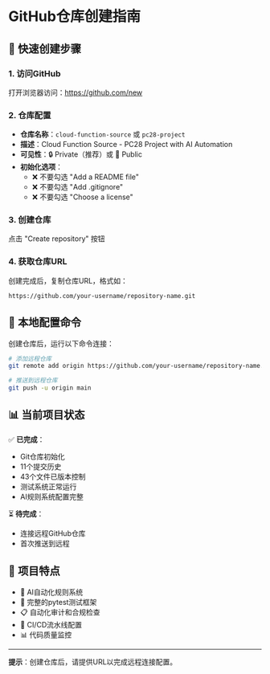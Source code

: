 # GitHub仓库创建指南

## 🚀 快速创建步骤

### 1. 访问GitHub
打开浏览器访问：https://github.com/new

### 2. 仓库配置
- **仓库名称**：`cloud-function-source` 或 `pc28-project`
- **描述**：Cloud Function Source - PC28 Project with AI Automation
- **可见性**：🔒 Private（推荐）或 📖 Public
- **初始化选项**：
  - ❌ 不要勾选 "Add a README file"
  - ❌ 不要勾选 "Add .gitignore"  
  - ❌ 不要勾选 "Choose a license"

### 3. 创建仓库
点击 "Create repository" 按钮

### 4. 获取仓库URL
创建完成后，复制仓库URL，格式如：
```
https://github.com/your-username/repository-name.git
```

## 🔧 本地配置命令

创建仓库后，运行以下命令连接：

```bash
# 添加远程仓库
git remote add origin https://github.com/your-username/repository-name.git

# 推送到远程仓库
git push -u origin main
```

## 📊 当前项目状态

✅ **已完成**：
- Git仓库初始化
- 11个提交历史
- 43个文件已版本控制
- 测试系统正常运行
- AI规则系统配置完整

⏳ **待完成**：
- 连接远程GitHub仓库
- 首次推送到远程

## 🎯 项目特点

- 🤖 AI自动化规则系统
- 🧪 完整的pytest测试框架
- 📋 自动化审计和合规检查
- 🔄 CI/CD流水线配置
- 📊 代码质量监控

---

**提示**：创建仓库后，请提供URL以完成远程连接配置。